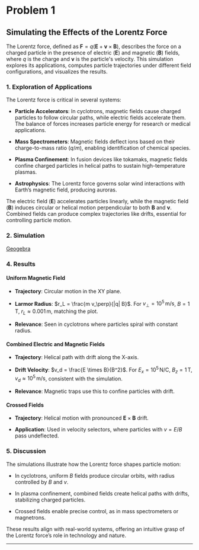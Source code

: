 # Problem 1

## Simulating the Effects of the Lorentz Force

The Lorentz force, defined as $\mathbf{F} = q(\mathbf{E} + \mathbf{v} \times \mathbf{B})$, describes the force on a charged particle in the presence of electric ($\mathbf{E}$) and magnetic ($\mathbf{B}$) fields, where $q$ is the charge and $\mathbf{v}$ is the particle's velocity. This simulation explores its applications, computes particle trajectories under different field configurations, and visualizes the results.

### 1. Exploration of Applications

The Lorentz force is critical in several systems:

- **Particle Accelerators**: In cyclotrons, magnetic fields cause charged particles to follow circular paths, while electric fields accelerate them. The balance of forces increases particle energy for research or medical applications.

- **Mass Spectrometers**: Magnetic fields deflect ions based on their charge-to-mass ratio ($q/m$), enabling identification of chemical species.

- **Plasma Confinement**: In fusion devices like tokamaks, magnetic fields confine charged particles in helical paths to sustain high-temperature plasmas.

- **Astrophysics**: The Lorentz force governs solar wind interactions with Earth’s magnetic field, producing auroras.

The electric field ($\mathbf{E}$) accelerates particles linearly, while the magnetic field ($\mathbf{B}$) induces circular or helical motion perpendicular to both $\mathbf{B}$ and $\mathbf{v}$. Combined fields can produce complex trajectories like drifts, essential for controlling particle motion.

### 2. Simulation

[Geogebra](https://www.geogebra.org/m/xpRMzPgc)


### 4. Results 

#### Uniform Magnetic Field

- **Trajectory**: Circular motion in the XY plane.

- **Larmor Radius**: $r_L = \frac{m v_\perp}{|q| B}$. For $v_\perp = 10^5 \, \text{m/s}$, $B = 1 \, \text{T}$, $r_L \approx 0.001 \, \text{m}$, matching the plot.

- **Relevance**: Seen in cyclotrons where particles spiral with constant radius.

#### Combined Electric and Magnetic Fields

- **Trajectory**: Helical path with drift along the X-axis.

- **Drift Velocity**: $v_d = \frac{E \times B}{B^2}$. For $E_x = 10^5 \, \text{N/C}$, $B_z = 1 \, \text{T}$, $v_d \approx 10^5 \, \text{m/s}$, consistent with the simulation.

- **Relevance**: Magnetic traps use this to confine particles with drift.

#### Crossed Fields

- **Trajectory**: Helical motion with pronounced $\mathbf{E} \times \mathbf{B}$ drift.

- **Application**: Used in velocity selectors, where particles with $v = E/B$ pass undeflected.


### 5. Discussion

The simulations illustrate how the Lorentz force shapes particle motion:

- In cyclotrons, uniform $B$ fields produce circular orbits, with radius controlled by $B$ and $v$.

- In plasma confinement, combined fields create helical paths with drifts, stabilizing charged particles.

- Crossed fields enable precise control, as in mass spectrometers or magnetrons.

These results align with real-world systems, offering an intuitive grasp of the Lorentz force’s role in technology and nature.

---

